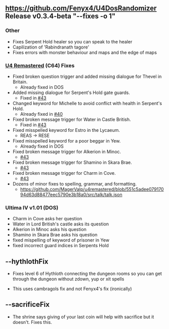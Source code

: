 ## https://github.com/Fenyx4/U4DosRandomizer Release v0.3.4-beta "--fixes -o 1"

### Other
* Fixes Serpent Hold healer so you can speak to the healer
* Capilization of 'Rabindranath tagore'
* Fixes errors with monster behaviour and maps and the edge of maps

### [U4 Remastered](https://github.com/MagerValp/u4remastered/blob/master/Changelog.txt) (C64) Fixes
* Fixed broken question trigger and added missing dialogue for Thevel in Britain.
    - Already fixed in DOS
* Added missing dialogue for Serpent's Hold gate guards.
    - Fixed in [#43](https://github.com/Fenyx4/U4DosRandomizer/issues/43)
* Changed keyword for Michelle to avoid conflict with health in Serpent's Hold.
    - Already fixed in [#40](https://github.com/Fenyx4/U4DosRandomizer/issues/40)
* Fixed broken message trigger for Water in Castle British.
   - Fixed in [#43](https://github.com/Fenyx4/U4DosRandomizer/issues/43)
* Fixed misspelled keyword for Estro in the Lycaeum.
   - REAS -> RESE
* Fixed misspelled keyword for a poor beggar in Yew.
   - Already fixed in DOS
* Fixed broken message trigger for Alkerion in Minoc.
   - [#43](https://github.com/Fenyx4/U4DosRandomizer/issues/43)
* Fixed broken message trigger for Shamino in Skara Brae.
   - [#43](https://github.com/Fenyx4/U4DosRandomizer/issues/43)
* Fixed broken message trigger for Charm in Cove.
  - [#43](https://github.com/Fenyx4/U4DosRandomizer/issues/43)
* Dozens of minor fixes to spelling, grammar, and formatting. 
  - https://github.com/MagerValp/u4remastered/blob/551c5adee07917094d63d88477eec5790e3b18a0/src/talk/talk.json

### Ultima IV v1.01 (DOS)
* Charm in Cove asks her question
* Water in Lord British's castle asks its question
* Alkerion in Minoc asks his question
* Shamino in Skara Brae asks his question
* fixed mispelling of keyword of prisoner in Yew
* fixed incorrect guard indices in Serpents Hold

## --hythlothFix
* Fixes level 6 of Hythloth connecting the dungeon rooms so you can get through the dungeon without zdown, yup or xit spells
 - This uses cambragols fix and not Fenyx4's fix (ironically)

## --sacrificeFix
 * The shrine says giving of your last coin will help with sacrifice but it doesn't. Fixes this.
